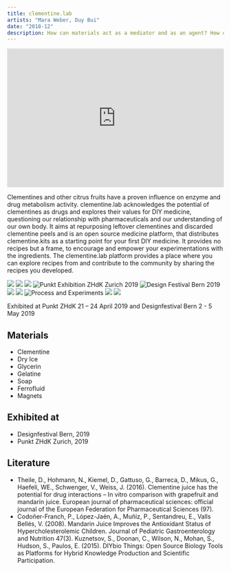 ```yaml
---
title: clementine.lab
artists: "Mara Weber, Duy Bui"
date: "2018-12"
description: How can materials act as a mediator and as an agent? How can we through DIY medicine and biodesign take care of ourselves? How can we recognise and observe existing structures and systems, learn from them and derive our own interpretation from them?
---
```

<div class="full">

<div style="padding:56.25% 0 4vw 0;position:relative;"><iframe src="https://player.vimeo.com/video/407826074?color=ff0000&title=0&byline=0&portrait=0" style="position:absolute;top:0;left:0;width:100%;height:100%;" frameborder="0" allow="autoplay; fullscreen" allowfullscreen></iframe></div><script src="https://player.vimeo.com/api/player.js"></script>

</div>

Clementines and other citrus fruits have a proven influence on enzyme and drug metabolism activity. clementine.lab acknowledges the potential of clementines as drugs and explores their values for DIY medicine, questioning our relationship with pharmaceuticals and our understanding of our own body. It aims at repurposing leftover clementines and discarded clementine peels and is an open source medicine platform, that distributes clementine.kits as a starting point for your first DIY medicine. It provides no recipes but a frame, to encourage and empower your experimentations with the ingredients. The clementine.lab platform provides a place where you can explore recipes from and contribute to the community by sharing the recipes you developed.

<div class="full">

![](./cl-1.jpg)
![](./cl-2.jpg)
![](./cl-3.jpg)
![Punkt Exhibition ZHdK Zurich 2019](./cl-4.jpg)
![Design Festival Bern 2019](./cl-5.jpg)
![](./cl-6.jpg)
![](./cl-7.jpg)
![Process and Experiments](./cl-8.jpg)
![](./cl-9.jpg)
![](./cl-10.jpg)

</div>

Exhibited at Punkt ZHdK 21 – 24 April 2019 and Designfestival Bern 2 - 5 May 2019

## Materials
- Clementine
- Dry Ice
- Glycerin
- Gelatine
- Soap
- Ferrofluid
- Magnets

## Exhibited at
- Designfestival Bern, 2019
- Punkt ZHdK Zurich, 2019

## Literature
- Theile, D., Hohmann, N., Kiemel, D., Gattuso, G., Barreca, D., Mikus, G., Haefeli, WE., Schwenger, V., Weiss, J. (2016). Clementine juice has the potential for drug interactions – In vitro comparison with grapefruit and mandarin juice. European journal of pharmaceutical sciences: official journal of the European Federation for Pharmaceutical Sciences (97).
- Codoñer-Franch, P., López-Jaén, A., Muñiz, P., Sentandreu, E., Valls Bellés, V. (2008). Mandarin Juice Improves the Antioxidant Status of Hypercholesterolemic Children. Journal of Pediatric Gastroenterology and Nutrition 47(3). Kuznetsov, S., Doonan, C., Wilson, N., Mohan, S., Hudson, S., Paulos, E. (2015). DIYbio Things: Open Source Biology Tools as Platforms for Hybrid Knowledge Production and Scientific Participation.
